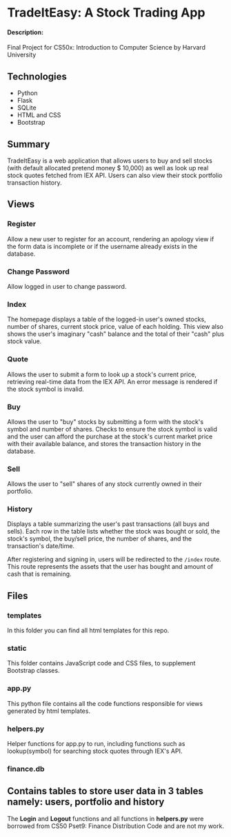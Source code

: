 # TradeItEasy: A Stock Trading App

#### Description:

Final Project for CS50x: Introduction to Computer Science by Harvard University

## Technologies
* Python
* Flask 
* SQLite
* HTML and CSS
* Bootstrap


## Summary
TradeItEasy is a web application that allows users to buy and sell stocks (with default allocated pretend money $ 10,000) as well as look up real stock quotes fetched from IEX API. Users can also view their stock portfolio transaction history.

## Views

### Register
Allow a new user to register for an account, rendering an apology view if the form data is incomplete or if the username already exists in the database.

### Change Password
Allow logged in user to change password.

### Index
The homepage displays a table of the logged-in user's owned stocks, number of shares, current stock price, value of each holding. This view also shows the user's imaginary "cash" balance and the total of their "cash" plus stock value.

### Quote
Allows the user to submit a form to look up a stock's current price, retrieving real-time data from the IEX API. An error message is rendered if the stock symbol is invalid.

### Buy
Allows the user to "buy" stocks by submitting a form with the stock's symbol and number of shares. Checks to ensure the stock symbol is valid and the user can afford the purchase at the stock's current market price with their available balance, and stores the transaction history in the database.

### Sell
Allows the user to "sell" shares of any stock currently owned in their portfolio. 

### History
Displays a table summarizing the user's past transactions (all buys and sells). Each row in the table lists whether the stock was bought or sold, the stock's symbol, the buy/sell price, the number of shares, and the transaction's date/time.

After registering and signing in, users will be redirected to the `/index` route. This route represents the assets that the user has bought and amount of cash that is remaining.

## Files

### templates
In this folder you can find all html templates for this repo.

### static
This folder contains JavaScript code and CSS files, to supplement Bootstrap classes.

### app.py
This python file contains all the code functions responsible for views generated by html templates.

### helpers.py
Helper functions for app.py to run, including functions such as lookup(symbol) for searching stock quotes through IEX's API.

### finance.db
Contains tables to store user data in 3 tables namely: users, portfolio and history
---

The **Login** and **Logout** functions and all functions in **helpers.py** were borrowed from CS50 Pset9: Finance Distribution Code and are not my work. 
